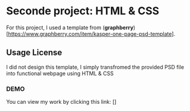 # Seconde project: HTML & CSS
For this project, I used a template from (**graphberry**)[https://www.graphberry.com/item/kasper-one-page-psd-template].
## Usage License
I did not design this template, I simply transfromed the provided PSD file into functional webpage using HTML & CSS
### DEMO
You can view my work by clicking this link:
[]
